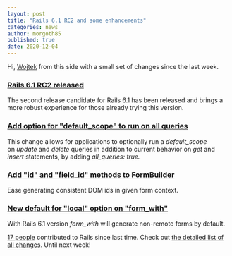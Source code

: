 ```yaml
---
layout: post
title: "Rails 6.1 RC2 and some enhancements"
categories: news
author: morgoth85
published: true
date: 2020-12-04
---
```


Hi, [Wojtek](https://twitter.com/morgoth85) from this side with a small set of changes since the last week.

### [Rails 6.1 RC2 released](https://weblog.rubyonrails.org/2020/12/1/Rails-6-1-rc2-release/)

The second release candidate for Rails 6.1 has been released and brings a more robust experience for those already trying this version.

### [Add option for "default_scope" to run on all queries ](https://github.com/rails/rails/pull/40720)

This change allows for applications to optionally run a _default\_scope_  
on _update_ and _delete_ queries in addition to current behavior on _get_ and _insert_ statements, by adding _all\_queries: true._

### [Add "id" and "field_id" methods to FormBuilder](https://github.com/rails/rails/pull/40127)

Ease generating consistent DOM ids in given form context.

### [New default for "local" option on "form_with"](https://github.com/rails/rails/pull/40708)

With Rails 6.1 version _form\_with_ will generate non-remote forms by default.

[17 people](https://contributors.rubyonrails.org/contributors/in-time-window/20201129-20201204) contributed to Rails since last time. Check out [the detailed list of all changes](https://github.com/rails/rails/compare/@%7B2020-11-29%7D...master@%7B2020-12-04%7D). Until next week!
